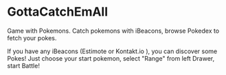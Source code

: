 # GottaCatchEmAll
Game with Pokemons. Catch pokemons with iBeacons, browse Pokedex to fetch your pokes.

If you have any iBeacons (Estimote or Kontakt.io ), you can discover some Pokes! Just choose your start pokemon,
select "Range" from left Drawer, start Battle!
